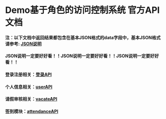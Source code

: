 # Demo基于角色的访问控制系统 官方API文档

#### 注：以下文档中返回结果都包含在基本JSON格式的data字段中，基本JSON格式请参考: [JSON说明](doc/Json.md)

#### JSON说明一定要好好看！！JSON说明一定要好好看！！JSON说明一定要好好看！！

#### 登录注册相关：[登录API](doc/login.md)

#### 个人信息相关：[userAPI](doc/user.md)

#### 请假审核相关：[vacateAPI](doc/vacate.md)

#### 签到模块：[attendanceAPI](doc/attendance.md)